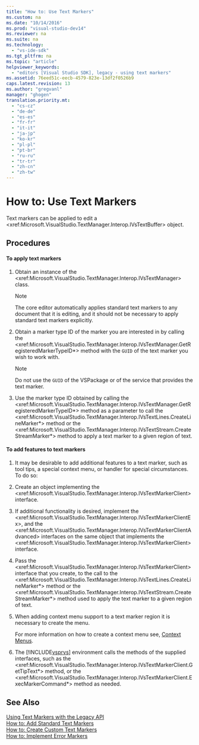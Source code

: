 ```yaml
---
title: "How to: Use Text Markers"
ms.custom: na
ms.date: "10/14/2016"
ms.prod: "visual-studio-dev14"
ms.reviewer: na
ms.suite: na
ms.technology: 
  - "vs-ide-sdk"
ms.tgt_pltfrm: na
ms.topic: "article"
helpviewer_keywords: 
  - "editors [Visual Studio SDK], legacy - using text markers"
ms.assetid: 76eed51c-eecb-4579-823e-13df2f0526b9
caps.latest.revision: 13
ms.author: "gregvanl"
manager: "ghogen"
translation.priority.mt: 
  - "cs-cz"
  - "de-de"
  - "es-es"
  - "fr-fr"
  - "it-it"
  - "ja-jp"
  - "ko-kr"
  - "pl-pl"
  - "pt-br"
  - "ru-ru"
  - "tr-tr"
  - "zh-cn"
  - "zh-tw"
---
```

# How to: Use Text Markers
Text markers can be applied to edit a \<xref:Microsoft.VisualStudio.TextManager.Interop.IVsTextBuffer> object.  
  
## Procedures  
  
#### To apply text markers  
  
1.  Obtain an instance of the \<xref:Microsoft.VisualStudio.TextManager.Interop.IVsTextManager> class.  
  
    > [!NOTE]
    >  The core editor automatically applies standard text markers to any document that it is editing, and it should not be necessary to apply standard text markers explicitly.  
  
2.  Obtain a marker type ID of the marker you are interested in by calling the \<xref:Microsoft.VisualStudio.TextManager.Interop.IVsTextManager.GetRegisteredMarkerTypeID*> method with the `GUID` of the text marker you wish to work with.  
  
    > [!NOTE]
    >  Do not use the `GUID` of the VSPackage or of the service that provides the text marker.  
  
3.  Use the marker type ID obtained by calling the \<xref:Microsoft.VisualStudio.TextManager.Interop.IVsTextManager.GetRegisteredMarkerTypeID*> method as a parameter to call the \<xref:Microsoft.VisualStudio.TextManager.Interop.IVsTextLines.CreateLineMarker*> method or the \<xref:Microsoft.VisualStudio.TextManager.Interop.IVsTextStream.CreateStreamMarker*> method to apply a text marker to a given region of text.  
  
#### To add features to text markers  
  
1.  It may be desirable to add additional features to a text marker, such as tool tips, a special context menu, or handler for special circumstances. To do so:  
  
2.  Create an object implementing the \<xref:Microsoft.VisualStudio.TextManager.Interop.IVsTextMarkerClient> interface.  
  
3.  If additional functionality is desired, implement the \<xref:Microsoft.VisualStudio.TextManager.Interop.IVsTextMarkerClientEx>, and the \<xref:Microsoft.VisualStudio.TextManager.Interop.IVsTextMarkerClientAdvanced> interfaces on the same object that implements the \<xref:Microsoft.VisualStudio.TextManager.Interop.IVsTextMarkerClient> interface.  
  
4.  Pass the \<xref:Microsoft.VisualStudio.TextManager.Interop.IVsTextMarkerClient> interface that you create, to the call to the \<xref:Microsoft.VisualStudio.TextManager.Interop.IVsTextLines.CreateLineMarker*> method or the \<xref:Microsoft.VisualStudio.TextManager.Interop.IVsTextStream.CreateStreamMarker*> method used to apply the text marker to a given region of text.  
  
5.  When adding context menu support to a text marker region it is necessary to create the menu.  
  
     For more information on how to create a context menu see, [Context Menus](../extensibility/context-menus.md).  
  
6.  The [!INCLUDE[vsprvs](../codequality/includes/vsprvs_md.md)] environment calls the methods of the supplied interfaces, such as the \<xref:Microsoft.VisualStudio.TextManager.Interop.IVsTextMarkerClient.GetTipText*> method, or the \<xref:Microsoft.VisualStudio.TextManager.Interop.IVsTextMarkerClient.ExecMarkerCommand*> method as needed.  
  
## See Also  
 [Using Text Markers with the Legacy API](../extensibility/using-text-markers-with-the-legacy-api.md)   
 [How to: Add Standard Text Markers](../extensibility/how-to--add-standard-text-markers.md)   
 [How to: Create Custom Text Markers](../extensibility/how-to--create-custom-text-markers.md)   
 [How to: Implement Error Markers](../extensibility/how-to--implement-error-markers.md)